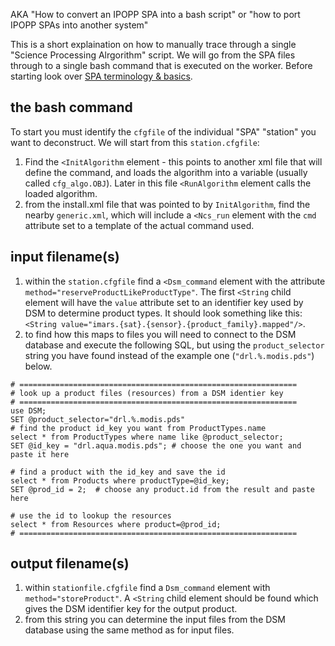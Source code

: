 AKA "How to convert an IPOPP SPA into a bash script" or "how to port IPOPP SPAs into another system"

This is a short explaination on how to manually trace through a single "Science Processing Alrgorithm" script.
We will go from the SPA files through to a single bash command that is executed on the worker.
Before starting look over [SPA terminology & basics](https://github.com/USF-IMARS/IPOPP-docs/blob/master/docs/SPAs-Stations-Algorithms.md).

## the bash command

To start you must identify the `cfgfile` of the individual "SPA" "station" you want to deconstruct.
We will start from this `station.cfgfile`:
1. Find the `<InitAlgorithm` element - this points to another xml file that will define the command, and loads the algorithm into a variable (usually called `cfg_algo.OBJ`). Later in this file `<RunAlgorithm` element calls the loaded algorithm.
2. from the install.xml file that was pointed to by `InitAlgorithm`, find the nearby `generic.xml`, which will include a `<Ncs_run` element with the `cmd` attribute set to a template of the actual command used.

## input filename(s)
1. within the `station.cfgfile` find a `<Dsm_command` element with the attribute `method="reserveProductLikeProductType"`. The first `<String` child element will have the `value` attribute set to an identifier key used by DSM to determine product types. It should look something like this: `<String value="imars.{sat}.{sensor}.{product_family}.mapped"/>`.
2. to find how this maps to files you will need to connect to the DSM database and execute the following SQL, but using the `product_selector` string you have found instead of the example one (`"drl.%.modis.pds"`) below.

```mysql
# ==============================================================
# look up a product files (resources) from a DSM identier key
# ==============================================================
use DSM;
SET @product_selector="drl.%.modis.pds"
# find the product id_key you want from ProductTypes.name
select * from ProductTypes where name like @product_selector;
SET @id_key = "drl.aqua.modis.pds"; # choose the one you want and paste it here

# find a product with the id_key and save the id
select * from Products where productType=@id_key;
SET @prod_id = 2;  # choose any product.id from the result and paste here

# use the id to lookup the resources
select * from Resources where product=@prod_id;
# ==============================================================
```

## output filename(s)
1. within `stationfile.cfgfile` find a `Dsm_command` element with `method="storeProduct"`. A `<String` child element should be found which gives the DSM identifier key for the output product.
2. from this string you can determine the input files from the DSM database using the same method as for input files.

